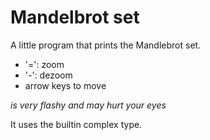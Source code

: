 # Mandelbrot set
A little program that prints the Mandlebrot set.
* '=': zoom
* '-': dezoom
* arrow keys to move

_is very flashy and may hurt your eyes_

It uses the builtin complex type.
